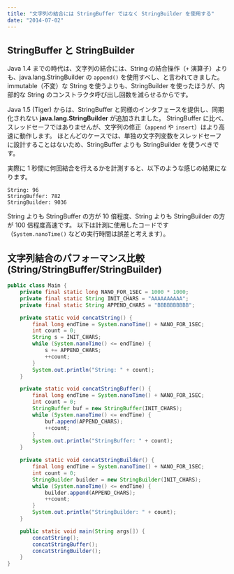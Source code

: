 ```yaml
---
title: "文字列の結合には StringBuffer ではなく StringBuilder を使用する"
date: "2014-07-02"
---
```


StringBuffer と StringBuilder
----

Java 1.4 までの時代は、文字列の結合には、String の結合操作（`+` 演算子）よりも、java.lang.StringBuilder の `append()` を使用すべし、と言われてきました。
immutable（不変）な String を使うよりも、StringBuilder を使ったほうが、内部的な String のコンストラクタ呼び出し回数を減らせるからです。

Java 1.5 (Tiger) からは、StringBuffer と同様のインタフェースを提供し、同期化されない **java.lang.StringBuilder** が追加されました。
StringBuffer に比べ、スレッドセーフではありませんが、文字列の修正（`append` や `insert`）はより高速に動作します。
ほとんどのケースでは、単独の文字列変数をスレッドセーフに設計することはないため、StringBuffer よりも StringBuilder を使うべきです。

実際に 1 秒間に何回結合を行えるかを計測すると、以下のような感じの結果になります。

~~~
String: 96
StringBuffer: 782
StringBuilder: 9036
~~~

String よりも StringBuffer の方が 10 倍程度、String よりも StringBuilder の方が 100 倍程度高速です。
以下は計測に使用したコードです（`System.nanoTime()` などの実行時間は誤差と考えます）。


文字列結合のパフォーマンス比較 (String/StringBuffer/StringBuilder)
----

~~~ java
public class Main {
    private final static long NANO_FOR_1SEC = 1000 * 1000;
    private final static String INIT_CHARS = "AAAAAAAAAA";
    private final static String APPEND_CHARS = "BBBBBBBBBB";

    private static void concatString() {
        final long endTime = System.nanoTime() + NANO_FOR_1SEC;
        int count = 0;
        String s = INIT_CHARS;
        while (System.nanoTime() <= endTime) {
            s += APPEND_CHARS;
            ++count;
        }
        System.out.println("String: " + count);
    }

    private static void concatStringBuffer() {
        final long endTime = System.nanoTime() + NANO_FOR_1SEC;
        int count = 0;
        StringBuffer buf = new StringBuffer(INIT_CHARS);
        while (System.nanoTime() <= endTime) {
            buf.append(APPEND_CHARS);
            ++count;
        }
        System.out.println("StringBuffer: " + count);
    }

    private static void concatStringBuilder() {
        final long endTime = System.nanoTime() + NANO_FOR_1SEC;
        int count = 0;
        StringBuilder builder = new StringBuilder(INIT_CHARS);
        while (System.nanoTime() <= endTime) {
            builder.append(APPEND_CHARS);
            ++count;
        }
        System.out.println("StringBuilder: " + count);
    }

    public static void main(String args[]) {
        concatString();
        concatStringBuffer();
        concatStringBuilder();
    }
}
~~~

